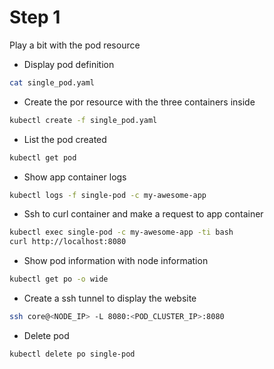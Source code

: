 
# Step 1

Play a bit with the pod resource


+ Display pod definition
```bash
cat single_pod.yaml
```
+ Create the por resource with the three containers inside
```bash
kubectl create -f single_pod.yaml
```
+ List the pod created
```bash
kubectl get pod
```
+ Show app container logs
```bash
kubectl logs -f single-pod -c my-awesome-app
```
+ Ssh to curl container and make a request to app container
```bash
kubectl exec single-pod -c my-awesome-app -ti bash
curl http://localhost:8080
```
+ Show pod information with node information
```bash
kubectl get po -o wide
```
+ Create a ssh tunnel to display the website 
```bash
ssh core@<NODE_IP> -L 8080:<POD_CLUSTER_IP>:8080
```
+ Delete pod 
```bash
kubectl delete po single-pod
```